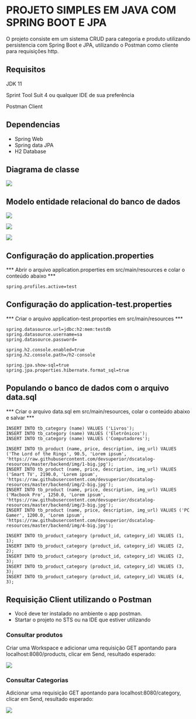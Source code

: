 # PROJETO SIMPLES EM JAVA COM SPRING BOOT E JPA

O projeto consiste em um sistema CRUD para categoria e produto utilizando persistencia com Spring Boot e JPA, utilizando o Postman como cliente para requisições http.



## Requisitos

JDK 11

Sprint Tool Suit 4 ou qualquer IDE de sua preferência

Postman Client



## Dependencias

- Spring Web
- Spring data JPA
- H2 Database



## Diagrama de classe

![](https://github.com/andrezasecon/img/blob/main/img-diagrama-classes.PNG)

## Modelo entidade relacional do banco de dados



![](https://github.com/andrezasecon/img/blob/main/img-bd-1.png)



![](https://github.com/andrezasecon/img/blob/main/img-bd-2.png)



![](https://github.com/andrezasecon/img/blob/main/img-bd-3.png)

## Configuração do application.properties

*** Abrir o arquivo application.properties em src/main/resources  e colar o conteúdo abaixo ***

```
spring.profiles.active=test
```

## Configuração do application-test.properties

*** Criar o arquivo application-test.proporties em src/main/resources ***

```
spring.datasource.url=jdbc:h2:mem:testdb
spring.datasource.username=sa
spring.datasource.password=

spring.h2.console.enabled=true
spring.h2.console.path=/h2-console

spring.jpa.show-sql=true
spring.jpa.properties.hibernate.format_sql=true
```

## Populando o banco de dados com o arquivo data.sql

*** Criar o arquivo data.sql em src/main/resources, colar o conteúdo abaixo e salvar ***

```
INSERT INTO tb_category (name) VALUES ('Livros');
INSERT INTO tb_category (name) VALUES ('Eletrônicos');
INSERT INTO tb_category (name) VALUES ('Computadores');

INSERT INTO tb_product (name, price, description, img_url) VALUES ('The Lord of the Rings', 90.5, 'Lorem ipsum', 'https://raw.githubusercontent.com/devsuperior/dscatalog-resources/master/backend/img/1-big.jpg');
INSERT INTO tb_product (name, price, description, img_url) VALUES ('Smart TV', 2190.0, 'Lorem ipsum', 'https://raw.githubusercontent.com/devsuperior/dscatalog-resources/master/backend/img/2-big.jpg');
INSERT INTO tb_product (name, price, description, img_url) VALUES ('Macbook Pro', 1250.0, 'Lorem ipsum', 'https://raw.githubusercontent.com/devsuperior/dscatalog-resources/master/backend/img/3-big.jpg');
INSERT INTO tb_product (name, price, description, img_url) VALUES ('PC Gamer', 1200.0, 'Lorem ipsum', 'https://raw.githubusercontent.com/devsuperior/dscatalog-resources/master/backend/img/4-big.jpg');

INSERT INTO tb_product_category (product_id, category_id) VALUES (1, 1);
INSERT INTO tb_product_category (product_id, category_id) VALUES (2, 2);
INSERT INTO tb_product_category (product_id, category_id) VALUES (2, 3);
INSERT INTO tb_product_category (product_id, category_id) VALUES (3, 3);
INSERT INTO tb_product_category (product_id, category_id) VALUES (4, 3);
```
## Requisição Client utilizando o Postman

- Você deve ter instalado no ambiente o app postman.
- Startar o projeto no STS ou na IDE que estiver utilizando

### Consultar produtos

Criar uma Workspace e adicionar uma requisição GET apontando para localhost:8080/products, clicar em Send, resultado esperado:

![](https://github.com/andrezasecon/img/blob/main/img-postman.PNG)

### Consultar Categorias

Adicionar uma requisição GET apontando para localhost:8080/category, clicar em Send, resultado esperado:

![](https://github.com/andrezasecon/img/blob/main/img-postman-category.PNG)






